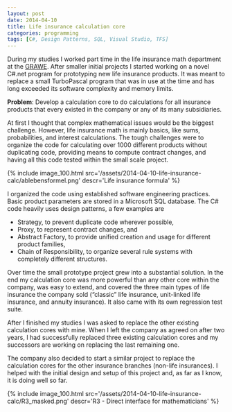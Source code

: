 ```yaml
---
layout: post
date: 2014-04-10
title: Life insurance calculation core
categories: programming
tags: [C#, Design Patterns, SQL, Visual Studio, TFS]
---
```


During my studies I worked part time in the life insurance math department at the
[GRAWE](http://www.grawe.at/en/index.htm). After smaller initial projects I started
working on a novel C#.net program for prototyping new life insurance products. It was
meant to replace a small TurboPascal program that was in use at the time and has long
exceeded its software complexity and memory limits.

**Problem**: Develop a calculation core to do calculations for all insurance products that
every existed in the company or any of its many subsidiaries.

<!--more-->

At first I thought that complex mathematical issues would be the biggest challenge.
However, life insurance math is mainly basics, like sums, probabilities, and interest
calculations. The tough challenges were to organize the code for calculating over 1000
different products without duplicating code, providing means to compute contract changes,
and having all this code tested within the small scale project.

{% include image_100.html src='/assets/2014-04-10-life-insurance-calc/ablebensformel.png'
                          descr='Life insurance formula' %}

I organized the code using established software engineering practices. Basic product
parameters are stored in a Microsoft SQL database. The C# code heavily uses design
patterns, a few examples are

* Strategy, to prevent duplicate code wherever possible,
* Proxy, to represent contract changes, and
* Abstract Factory, to provide unified creation and usage for different product families,
* Chain of Responsibility, to organize several rule systems with completely different
  structures.

Over time the small prototype project grew into a substantial solution. In the end my
calculation core was more powerful than any other core within the company, was easy to
extend, and covered the three main types of life insurance the company sold (“classic”
life insurance, unit-linked life insurance, and annuity insurance). It also came with its
own regression test suite.

After I finished my studies I was asked to replace the other existing calculation cores
with mine. When I left the company as agreed on after two years, I had successfully
replaced three existing calculation cores and my successors are working on replacing the
last remaining one.

The company also decided to start a similar project to replace the calculation cores for
the other insurance branches (non-life insurances). I helped with the initial design and
setup of this project and, as far as I know, it is doing well so far.

{% include image_100.html src='/assets/2014-04-10-life-insurance-calc/R3_masked.png'
                          descr='R3 - Direct interface for mathematicians' %}
